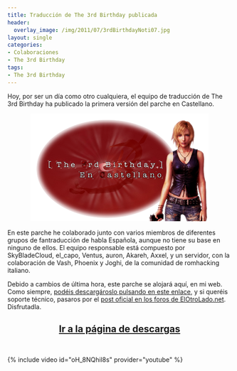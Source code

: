 ```yaml
---
title: Traducción de The 3rd Birthday publicada
header:
  overlay_image: /img/2011/07/3rdBirthdayNoti07.jpg
layout: single
categories:
- Colaboraciones
- The 3rd Birthday
tags:
- The 3rd Birthday
---
```

Hoy, por ser un día como otro cualquiera, el equipo de traducción 
de The 3rd Birthday ha publicado la primera versión del parche en Castellano.

<center><img title="Logo promocional del parche de traducción de The 3rd Birthday"
 src="/img/2011/07/ImagenPromoParche-400px.png" width="400" height="242" /></center>

En este parche he colaborado junto con varios miembros de diferentes grupos 
de fantraducción de habla Española, aunque no tiene su base en ninguno de ellos. 
El equipo responsable está compuesto por SkyBladeCloud, el_capo, Ventus, auron, 
Akareh, Axxel, y un servidor, con la colaboración de Vash, Phoenix y Joghi, de 
la comunidad de romhacking italiano.

Debido a cambios de última hora, este parche se alojará aquí, en mi web. Como 
siempre, [podéis descargároslo pulsando en este 
enlace](http://tiovictor.romhackhispano.org/?page_id=259&amp;did=15), y si queréis 
soporte técnico, pasaros por el [post oficial en los foros de 
ElOtroLado.net](http://www.elotrolado.net/hilo_traducci-n-parasite-eve-the-3rd-birthday_1608975). 
Disfrutadla.

<h2 style="text-align: center;"><strong><a href="http://tiovictor.romhackhispano.org/the-3rd-birthday/">Ir a la página de descargas</a></strong></h2><br />

{% include video id="oH_8NQhil8s" provider="youtube" %}
